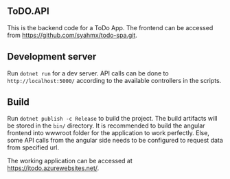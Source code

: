## ToDO.API

This is the backend code for a ToDo App. The frontend can be accessed from https://github.com/syahmx/todo-spa.git.

## Development server

Run `dotnet run` for a dev server. API calls can be done to `http://localhost:5000/` according to the available controllers in
the scripts.

## Build

Run `dotnet publish -c Release` to build the project. The build artifacts will be stored in the `bin/` directory. It is recommended to
build the angular frontend into wwwroot folder for the application to work perfectly. Else, some API calls from the angular side needs
to be configured to request data from specified url.

The working application can be accessed at https://itodo.azurewebsites.net/.
